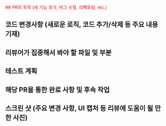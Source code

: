 <span style="color:red">## PR의 목적 (새 기능 추가, 버그 수정, 리팩토링, etc.)</span>


## 코드 변경사항 (새로운 로직, 코드 추가/삭제 등 주요 내용 기재)


## 리뷰어가 집중해서 봐야 할 파일 및 부분


## 테스트 계획


## 해당 PR을 통한 완료 사항 및 후속 작업


## 스크린 샷 (주요 변경 사항, UI 캡처 등 리뷰에 도움이 될 만한 사진)

